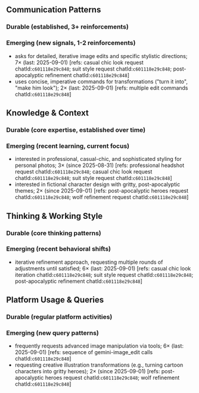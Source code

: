 ## Communication Patterns
### Durable (established, 3+ reinforcements)

### Emerging (new signals, 1-2 reinforcements)
- asks for detailed, iterative image edits and specific stylistic directions; 7× (last: 2025-09-01) [refs: casual chic look request chatId:`c601118e29c848`; suit style request chatId:`c601118e29c848`; post-apocalyptic refinement chatId:`c601118e29c848`]
- uses concise, imperative commands for transformations ("turn it into", "make him look"); 2× (last: 2025-09-01) [refs: multiple edit commands chatId:`c601118e29c848`]

## Knowledge & Context
### Durable (core expertise, established over time)

### Emerging (recent learning, current focus)
- interested in professional, casual-chic, and sophisticated styling for personal photos; 3× (since 2025-08-31) [refs: professional headshot request chatId:`c601118e29c848`; casual chic look request chatId:`c601118e29c848`; suit style request chatId:`c601118e29c848`]
- interested in fictional character design with gritty, post-apocalyptic themes; 2× (since 2025-09-01) [refs: post-apocalyptic heroes request chatId:`c601118e29c848`; wolf refinement request chatId:`c601118e29c848`]

## Thinking & Working Style
### Durable (core thinking patterns)

### Emerging (recent behavioral shifts)
- iterative refinement approach, requesting multiple rounds of adjustments until satisfied; 6× (last: 2025-09-01) [refs: casual chic look iteration chatId:`c601118e29c848`; suit style request chatId:`c601118e29c848`; post-apocalyptic refinement chatId:`c601118e29c848`]

## Platform Usage & Queries
### Durable (regular platform activities)

### Emerging (new query patterns)
- frequently requests advanced image manipulation via tools; 6× (last: 2025-09-01) [refs: sequence of gemini-image_edit calls chatId:`c601118e29c848`]
- requesting creative illustration transformations (e.g., turning cartoon characters into gritty heroes); 2× (since 2025-09-01) [refs: post-apocalyptic heroes request chatId:`c601118e29c848`; wolf refinement chatId:`c601118e29c848`]